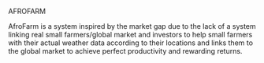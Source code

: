 
AFROFARM

AfroFarm is a system inspired by the market gap due to the lack of a system linking real small farmers/global market and investors to help small farmers with their actual weather data according to their locations and links them to the global market to achieve perfect productivity and rewarding returns.

